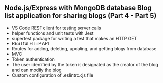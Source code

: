 ## Node.js/Express with MongoDB database Blog list application for sharing blogs  (Part 4 - Part 5)

- VS Code REST client for testing server calls
- helper functions and unit tests with Jest
- supertest package for writing a test that makes an HTTP GET 
- RESTful HTTP API
- Routes for adding, deleting, updating, and getting blogs from database
- MVC
- Token authentication
- The user identified by the token is designated as the creator of the blog and can modify the blog
- Custom configuration of .eslintrc.cjs file
